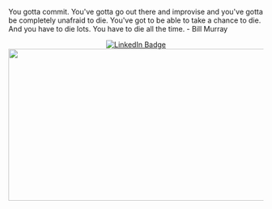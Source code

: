 
  <div>
    <p>
      You gotta commit. You've gotta go out there and improvise and you've gotta be completely unafraid to die. You've got to be able to take a chance to die. And you have to die lots. You have to die all the time. - Bill Murray
    </p>
    <div id="header" align="center">
      <div id="badges">
        <a href="https://www.linkedin.com/in/huytd11" target="_blank">
          <img
            src="https://img.shields.io/badge/LinkedIn-blue?style=for-the-badge&logo=linkedin&logoColor=white"
            alt="LinkedIn Badge"
          />
        </a>
      </div>
    </div>
    <div align="center">
      <img
        src="https://media.giphy.com/media/dWesBcTLavkZuG35MI/giphy.gif"
        width="600"
        height="300"
      />
    </div>
  </div>
